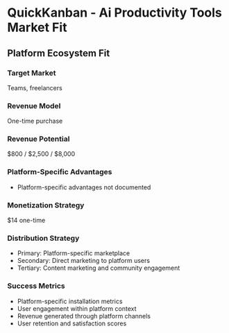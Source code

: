 # QuickKanban - Ai Productivity Tools Market Fit

## Platform Ecosystem Fit

### Target Market
Teams, freelancers

### Revenue Model
One-time purchase

### Revenue Potential
$800 / $2,500 / $8,000

### Platform-Specific Advantages
- Platform-specific advantages not documented

### Monetization Strategy
$14 one-time

### Distribution Strategy
- Primary: Platform-specific marketplace
- Secondary: Direct marketing to platform users
- Tertiary: Content marketing and community engagement

### Success Metrics
- Platform-specific installation metrics
- User engagement within platform context
- Revenue generated through platform channels
- User retention and satisfaction scores
